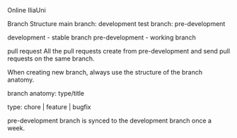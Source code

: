 Online IliaUni

Branch Structure
main branch: development 
test branch: pre-development

development - stable branch
pre-development - working branch


pull request
All the pull requests create from pre-development and send pull requests on the same branch.

When creating new branch, always use the structure of the branch anatomy.

branch anatomy: type/title


type: chore |  feature | bugfix

pre-development branch is synced to the development branch once a week.
